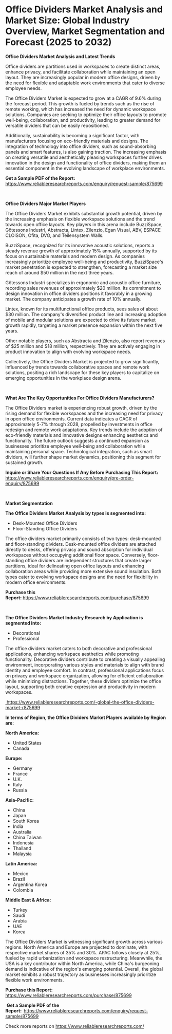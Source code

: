 <p><h1>Office Dividers Market Analysis and Market Size: Global Industry Overview, Market Segmentation and Forecast (2025 to 2032)</h1></p><p><strong>Office Dividers Market Analysis and Latest Trends</strong></p>
<p><p>Office dividers are partitions used in workspaces to create distinct areas, enhance privacy, and facilitate collaboration while maintaining an open layout. They are increasingly popular in modern office designs, driven by the need for flexible and adaptable work environments that cater to diverse employee needs.</p><p>The Office Dividers Market is expected to grow at a CAGR of 9.6% during the forecast period. This growth is fueled by trends such as the rise of remote working, which has increased the need for dynamic workspace solutions. Companies are seeking to optimize their office layouts to promote well-being, collaboration, and productivity, leading to greater demand for versatile dividers that can be easily repositioned. </p><p>Additionally, sustainability is becoming a significant factor, with manufacturers focusing on eco-friendly materials and designs. The integration of technology into office dividers, such as sound-absorbing panels and smart features, is also gaining traction. The increasing emphasis on creating versatile and aesthetically pleasing workspaces further drives innovation in the design and functionality of office dividers, making them an essential component in the evolving landscape of workplace environments.</p></p>
<p><strong>Get a Sample PDF of the Report:&nbsp;</strong> <a href="https://www.reliableresearchreports.com/enquiry/request-sample/875699?utm_campaign=2283&utm_medium=2&utm_source=Github&utm_content=ia&utm_term=21032025&utm_id=office-dividers">https://www.reliableresearchreports.com/enquiry/request-sample/875699</a></p>
<p>&nbsp;</p>
<p><strong>Office Dividers Major Market Players</strong></p>
<p><p>The Office Dividers Market exhibits substantial growth potential, driven by the increasing emphasis on flexible workspace solutions and the trend towards open office layouts. Key players in this arena include BuzziSpace, Götessons Industri, Abstracta, Lintex, Zilenzio, Egan Visual, ABV, ESPACE CLOISON, Ofita, DVO, and Teilensystem Walls.</p><p>BuzziSpace, recognized for its innovative acoustic solutions, reports a steady revenue growth of approximately 15% annually, supported by its focus on sustainable materials and modern design. As companies increasingly prioritize employee well-being and productivity, BuzziSpace's market penetration is expected to strengthen, forecasting a market size reach of around $50 million in the next three years.</p><p>Götessons Industri specializes in ergonomic and acoustic office furniture, recording sales revenues of approximately $20 million. Its commitment to design innovation in office dividers positions it favorably in a growing market. The company anticipates a growth rate of 10% annually.</p><p>Lintex, known for its multifunctional office products, sees sales of about $30 million. The company's diversified product line and increasing adoption of mobile and modular solutions are expected to drive its future market growth rapidly, targeting a market presence expansion within the next five years.</p><p>Other notable players, such as Abstracta and Zilenzio, also report revenues of $25 million and $18 million, respectively. They are actively engaging in product innovation to align with evolving workspace needs.</p><p>Collectively, the Office Dividers Market is projected to grow significantly, influenced by trends towards collaborative spaces and remote work solutions, positing a rich landscape for these key players to capitalize on emerging opportunities in the workplace design arena.</p></p>
<p>&nbsp;</p>
<p><strong>What Are The Key Opportunities For Office Dividers Manufacturers?</strong></p>
<p><p>The Office Dividers market is experiencing robust growth, driven by the rising demand for flexible workspaces and the increasing need for privacy in open office environments. Current data indicates a CAGR of approximately 5-7% through 2028, propelled by investments in office redesign and remote work adaptations. Key trends include the adoption of eco-friendly materials and innovative designs enhancing aesthetics and functionality. The future outlook suggests a continued expansion as businesses prioritize employee well-being and collaboration while maintaining personal space. Technological integration, such as smart dividers, will further shape market dynamics, positioning this segment for sustained growth.</p></p>
<p><strong>Inquire or Share Your Questions If Any Before Purchasing This Report:</strong> <a href="https://www.reliableresearchreports.com/enquiry/pre-order-enquiry/875699?utm_campaign=2283&utm_medium=2&utm_source=Github&utm_content=ia&utm_term=21032025&utm_id=office-dividers">https://www.reliableresearchreports.com/enquiry/pre-order-enquiry/875699</a></p>
<p>&nbsp;</p>
<p><strong>Market Segmentation</strong></p>
<p><strong>The Office Dividers Market Analysis by types is segmented into:</strong></p>
<p><ul><li>Desk-Mounted Office Dividers</li><li>Floor-Standing Office Dividers</li></ul></p>
<p><p>The office dividers market primarily consists of two types: desk-mounted and floor-standing dividers. Desk-mounted office dividers are attached directly to desks, offering privacy and sound absorption for individual workspaces without occupying additional floor space. Conversely, floor-standing office dividers are independent structures that create larger partitions, ideal for delineating open office layouts and enhancing collaboration areas while providing more extensive sound insulation. Both types cater to evolving workspace designs and the need for flexibility in modern office environments.</p></p>
<p><strong>Purchase this Report:&nbsp;</strong><a href="https://www.reliableresearchreports.com/purchase/875699?utm_campaign=2283&utm_medium=2&utm_source=Github&utm_content=ia&utm_term=21032025&utm_id=office-dividers">https://www.reliableresearchreports.com/purchase/875699</a></p>
<p>&nbsp;</p>
<p><strong>The Office Dividers Market Industry Research by Application is segmented into:</strong></p>
<p><ul><li>Decorational</li><li>Professional</li></ul></p>
<p><p>The office dividers market caters to both decorative and professional applications, enhancing workspace aesthetics while promoting functionality. Decorative dividers contribute to creating a visually appealing environment, incorporating various styles and materials to align with brand identity and employee comfort. In contrast, professional applications focus on privacy and workspace organization, allowing for efficient collaboration while minimizing distractions. Together, these dividers optimize the office layout, supporting both creative expression and productivity in modern workspaces.</p></p>
<p><a href="https://www.reliableresearchreports.com/-global-the-office-dividers-market-r875699?utm_campaign=2283&utm_medium=2&utm_source=Github&utm_content=ia&utm_term=21032025&utm_id=office-dividers">&nbsp;https://www.reliableresearchreports.com/-global-the-office-dividers-market-r875699</a></p>
<p><strong>In terms of Region, the Office Dividers Market Players available by Region are:</strong></p>
<p>
    <p> <strong> North America: </strong>
        <ul>
            <li>United States</li>
            <li>Canada</li>
        </ul>
        </p> 
    <p> <strong> Europe: </strong>
        <ul>
            <li>Germany</li>
            <li>France</li>
            <li>U.K.</li>
            <li>Italy</li>
            <li>Russia</li>
        </ul>
        </p> 
    <p> <strong> Asia-Pacific: </strong>
        <ul>
            <li>China</li>
            <li>Japan</li>
            <li>South Korea</li>
            <li>India</li>
            <li>Australia</li>
            <li>China Taiwan</li>
            <li>Indonesia</li>
            <li>Thailand</li>
            <li>Malaysia</li>
        </ul>
        </p> 
    <p> <strong> Latin America: </strong>
        <ul>
            <li>Mexico</li>
            <li>Brazil</li>
            <li>Argentina Korea</li>
            <li>Colombia</li>
        </ul>
        </p> 
    <p> <strong> Middle East & Africa: </strong>
        <ul>
            <li>Turkey</li>
            <li>Saudi</li>
            <li>Arabia</li>
            <li>UAE</li>
            <li>Korea</li>
        </ul>
    </p>
    </p>
<p><p>The Office Dividers Market is witnessing significant growth across various regions. North America and Europe are projected to dominate, with respective market shares of 35% and 30%. APAC follows closely at 25%, fueled by rapid urbanization and workspace restructuring. Meanwhile, the USA is a key contributor within North America, while China's burgeoning demand is indicative of the region's emerging potential. Overall, the global market exhibits a robust trajectory as businesses increasingly prioritize flexible work environments.</p></p>
<p><strong>Purchase this Report: </strong><a href="https://www.reliableresearchreports.com/purchase/875699?utm_campaign=2283&utm_medium=2&utm_source=Github&utm_content=ia&utm_term=21032025&utm_id=office-dividers">https://www.reliableresearchreports.com/purchase/875699</a></p>
<p>&nbsp;<strong>Get a Sample PDF of the Report:&nbsp;&nbsp;</strong><a href="https://www.reliableresearchreports.com/enquiry/request-sample/875699?utm_campaign=2283&utm_medium=2&utm_source=Github&utm_content=ia&utm_term=21032025&utm_id=office-dividers">https://www.reliableresearchreports.com/enquiry/request-sample/875699</a></p>
<p><strong></strong></p>
<p>Check more reports on <a href="https://www.reliableresearchreports.com/?utm_campaign=2283&utm_medium=2&utm_source=Github&utm_content=ia&utm_term=21032025&utm_id=office-dividers">https://www.reliableresearchreports.com/</a></p>
